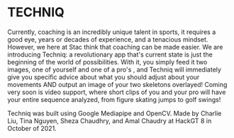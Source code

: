 # TECHNIQ
  Currently, coaching is an incredibly unique talent in sports, it requires a good eye, years or decades of experience, and a tenacious mindset. However, we here at Stac think that coaching can be made easier. We are introducing Techniq: a revolutionary app that's current state is just the beginning of the world of possibilities. With it, you simply feed it two images, one of yourself and one of a pro's , and Techniq will immediately give you specific advice about what you should adjust about your movements AND output an image of your two skeletons overlayed! Coming very soon is video support, where short clips of you and your pro will have your entire sequence analyzed, from figure skating jumps to golf swings! 
  
  Techniq was built using Google Mediapipe and OpenCV. Made by Charlie Liu, Tina Nguyen, Sheza Chaudhry, and Amal Chaudry at HackGT 8 in October of 2021.
